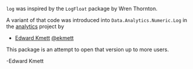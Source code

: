`log` was inspired by the `LogFloat` package by Wren Thornton.

A variant of that code was introduced into `Data.Analytics.Numeric.Log` in the [analytics](http://github.com/analytics) project by

* [Edward Kmett](mailto:ekmett@gmail.com) [@ekmett](https://github.com/ekmett)

This package is an attempt to open that version up to more users.

-Edward Kmett
